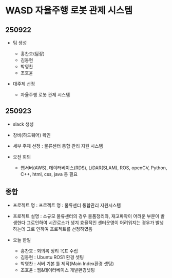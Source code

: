 # WASD 자율주행 로봇 관제 시스템

## 250922

- 팀 생성

    - 홍찬호(팀장)
    - 김동현
    - 박영찬
    - 조호윤

- 대주제 선정

    - 자율주행 로봇 관제 시스템

## 250923

- slack 생성

- 장비(하드웨어) 확인

- 세부 주제 선정 : 물류센터 통합 관리 지원 시스템

- 오전 회의 

    - 웹서버(AWS), 데이터베이스(RDS), LiDAR(SLAM), ROS, openCV, Python, C++, html, css, java 등 필요

## 종합 
- 프로젝트 명 : 프로젝트 명 : 물류센터 통합관리 지원시스템

- 프로젝트 설명 : 소규모 물류센터의 경우 물품정리와, 재고파악이 어려운 부분이 발생한다 그로인하여 시간로스가 생겨 효율적인 센터운영이 어려워지는 경우가 발생하는데 그로 인하여 프로젝트를 선정하였음

- 오늘 한일 

    - 홍찬호 : 회의록 정리 목표 수립
    - 김동현 : Ubuntu ROS1 환경 셋팅
    - 박영찬 : 서버 기본 틀 제작(Main Index환경 셋팅)
    - 조호윤 : 웹&데이터베이스 개발환경셋팅